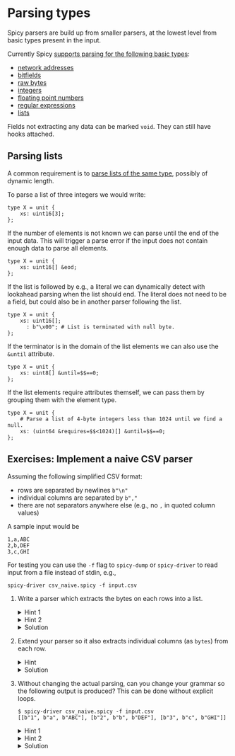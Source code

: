 # Parsing types

Spicy parsers are build up from smaller parsers, at the lowest level from basic
types present in the input.

Currently Spicy [supports parsing for the following basic
types](https://docs.zeek.org/projects/spicy/en/latest/programming/parsing.html#parsing-types):

- [network
  addresses](https://docs.zeek.org/projects/spicy/en/latest/programming/parsing.html#address)
- [bitfields](https://docs.zeek.org/projects/spicy/en/latest/programming/parsing.html#bitfield)
- [raw bytes](https://docs.zeek.org/projects/spicy/en/latest/programming/parsing.html#bytes)
- [integers](https://docs.zeek.org/projects/spicy/en/latest/programming/parsing.html#integer)
- [floating point
  numbers](https://docs.zeek.org/projects/spicy/en/latest/programming/parsing.html#real)
- [regular expressions](https://docs.zeek.org/projects/spicy/en/latest/programming/parsing.html#regular-expression)
- [lists](https://docs.zeek.org/projects/spicy/en/latest/programming/parsing.html#vector)

Fields not extracting any data can be marked `void`. They can still have hooks attached.

## Parsing lists

A common requirement is to [parse lists of the same
type](https://docs.zeek.org/projects/spicy/en/latest/programming/parsing.html#vector),
possibly of dynamic length.

To parse a list of three integers we would write:

```spicy
type X = unit {
    xs: uint16[3];
};
```

If the number of elements is not known we can parse until the end of the input
data. This will trigger a parse error if the input does not contain enough data
to parse all elements.

```spicy
type X = unit {
    xs: uint16[] &eod;
};
```

If the list is followed by e.g., a literal we can dynamically detect with
lookahead parsing when the list should end. The literal does not need to be a
field, but could also be in another parser following the list.

```spicy
type X = unit {
    xs: uint16[];
      : b"\x00"; # List is terminated with null byte.
};
```

If the terminator is in the domain of the list elements we can also use the
`&until` attribute.

```spicy
type X = unit {
    xs: uint8[] &until=$$==0;
};
```

If the list elements require attributes themself, we can pass them by grouping
them with the element type.

```spicy
type X = unit {
    # Parse a list of 4-byte integers less than 1024 until we find a null.
    xs: (uint64 &requires=$$<1024)[] &until=$$==0;
};
```

## Exercises: Implement a naive CSV parser

Assuming the following simplified CSV format:

- rows are separated by newlines `b"\n"`
- individual columns are separated by `b","`
- there are not separators anywhere else (e.g., no `,` in quoted column values)

A sample input would be

```csv
1,a,ABC
2,b,DEF
3,c,GHI
```

For testing you can use the `-f` flag to `spicy-dump` or `spicy-driver` to read
input from a file instead of stdin, e.g.,

```console
spicy-driver csv_naive.spicy -f input.csv
```

1. Write a parser which extracts the bytes on each rows into a list.

   <details>
    <summary>Hint 1</summary>

    You top-level parser should contain a list of rows which has unspecified length.
   </details>

   <details>
    <summary>Hint 2</summary>

    Define a new parser for a row which parses `bytes` until it finds a newline
    and consumes it.
   </details>

   <details>
    <summary>Solution</summary>

    ```spicy
    module csv_naive;

    public type CSV = unit {
        rows: Row[];
    };

    type Row = unit {
        data: bytes &until=b"\n";
    };
    ```

   </details>

2. Extend your parser so it also extracts individual columns (as `bytes`) from
   each row.

   <details>
    <summary>Hint</summary>

    The [`&convert`
    attribute](https://docs.zeek.org/projects/spicy/en/latest/programming/parsing.html#on-the-fly-type-conversion-with-convert)
    allows changing the value and/or type of a field after it has been
    extracted. This allows you to split the row data into columns.

   Is there a builtin function which splits your row data at a separator
   (consuming the iterator)? Functions on `bytes` are documented
   [here](https://docs.zeek.org/projects/spicy/en/latest/programming/language/types.html#bytes).
   You can access the currently extracted data via `$$`.
   </details>

   <details>
   <summary>Solution</summary>

   ```spicy
   module csv_naive;

   public type CSV = unit {
       rows: Row[];
   };

   type Row = unit {
       cols: bytes &until=b"\n" &convert=$$.split(b",");
   };
   ```

   </details>

3. Without changing the actual parsing, can you change your grammar so the
   following output is produced? This can be done without explicit loops.

   ```console
   $ spicy-driver csv_naive.spicy -f input.csv
   [[b"1", b"a", b"ABC"], [b"2", b"b", b"DEF"], [b"3", b"c", b"GHI"]]
   ```

   <details>
    <summary>Hint 1</summary>

    You could add a unit hook for your top-level unit which prints the rows.

    ```spicy
    on CSV::%done {
        print self.rows;
    }
    ```

    Since `rows` is a list of units you still need to massage its data though ...
   </details>

   <details>
    <summary>Hint 2</summary>

    You can use a unit `&convert` attribute on your row type to transform it to
    its row data.
   </details>

   <details>
    <summary>Solution</summary>

   ```spicy
   module csv_naive;

   public type CSV = unit {
       rows: Row[];
   };

   type Row = unit {
       data: bytes &until=b"\n" &convert=$$.split(b",");
   } &convert=self.data;

   on CSV::%done {
       print self.rows;
   }
   ```

   </details>
